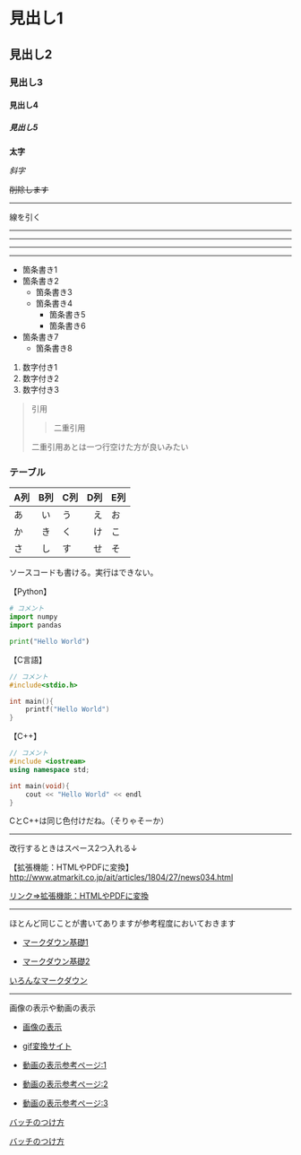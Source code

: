 # 見出し1
## 見出し2
### 見出し3
#### 見出し4
##### 見出し5

**太字**

*斜字*

~~削除します~~

***
線を引く

---

---
___
***

* 箇条書き1
* 箇条書き2
  * 箇条書き3
  * 箇条書き4
    * 箇条書き5
    * 箇条書き6
* 箇条書き7
    * 箇条書き8

1. 数字付き1
1. 数字付き2
1. 数字付き3

> 引用
>> 二重引用
>
> 二重引用あとは一つ行空けた方が良いみたい
>

### テーブル 
| A列 | B列 | C列 |D列|E列|
|-----|:---:|-----|--:|---|
| あ  | い  | う  |え |お |
| か  | き  | く  |け |こ |
| さ  | し  | す  |せ |そ |

ソースコードも書ける。実行はできない。

【Python】
```python
# コメント
import numpy
import pandas

print("Hello World")
```
【C言語】
```c
// コメント
#include<stdio.h>

int main(){
    printf("Hello World")
}
```

【C++】
```c++
// コメント
#include <iostream>
using namespace std;

int main(void){
    cout << "Hello World" << endl
}
```
CとC++は同じ色付けだね。（そりゃそーか）

---

改行するときはスペース2つ入れる↓

【拡張機能：HTMLやPDFに変換】
http://www.atmarkit.co.jp/ait/articles/1804/27/news034.html

[リンク⇒拡張機能：HTMLやPDFに変換](http://www.atmarkit.co.jp/ait/articles/1804/27/news034.html)
***
ほとんど同じことが書いてありますが参考程度においておきます

* [マークダウン基礎1](https://qiita.com/Minalinsky_1911/items/b684cfabe0f2fde0c67b)

* [マークダウン基礎2](https://qiita.com/kamorits/items/6f342da395ad57468ae3)

[いろんなマークダウン](https://github.com/matiassingers/awesome-readme)

****
画像の表示や動画の表示

* [画像の表示](https://qiita.com/ROY_M/items/2c4feb5de05535441bc8)

* [gif変換サイト](https://rakko.tools/tools/86/)

* [動画の表示参考ページ:1](https://qiita.com/i-to-to-to-mi/items/e73eb0a5899f111d0e64)

* [動画の表示参考ページ:2](https://qiita.com/kosuke0820/items/ebeb0c59b603c7224eac)

* [動画の表示参考ページ:3](https://qiita.com/yamataku29/items/fb14fb99f5024e01b4b8)

[バッチのつけ方](https://qiita.com/koeri3/items/f85a617dcb6efebb2cab)

[バッチのつけ方](https://kic-yuuki.hatenablog.com/entry/2019/06/29/173256)
